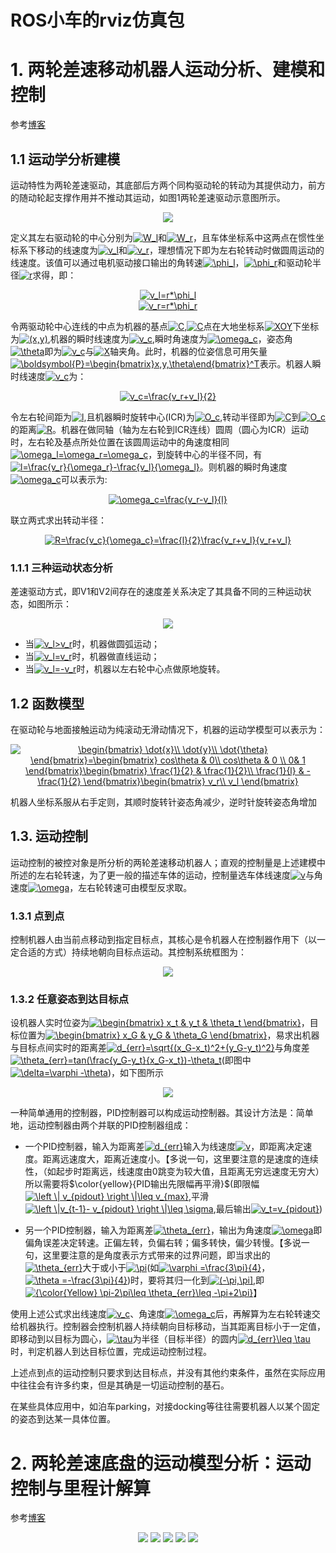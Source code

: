 # ROS小车的rviz仿真包

# 1. 两轮差速移动机器人运动分析、建模和控制

参考[博客](https://blog.csdn.net/iProphet/article/details/83661753?utm_medium=distribute.pc_relevant.none-task-blog-BlogCommendFromMachineLearnPai2-3.channel_param&depth_1-utm_source=distribute.pc_relevant.none-task-blog-BlogCommendFromMachineLearnPai2-3.channel_param)

## 1.1 运动学分析建模

运动特性为两轮差速驱动，其底部后方两个同构驱动轮的转动为其提供动力，前方的随动轮起支撑作用并不推动其运动，如图1两轮差速驱动示意图所示。

<div align="center">
<img src="img/two-wheels-car-model.png">
</div>

定义其左右驱动轮的中心分别为<a href="https://www.codecogs.com/eqnedit.php?latex=W_l" target="_blank"><img src="https://latex.codecogs.com/gif.latex?W_l" title="W_l" /></a>和<a href="https://www.codecogs.com/eqnedit.php?latex=W_r" target="_blank"><img src="https://latex.codecogs.com/gif.latex?W_r" title="W_r" /></a>，且车体坐标系中这两点在惯性坐标系下移动的线速度为<a href="https://www.codecogs.com/eqnedit.php?latex=v_l" target="_blank"><img src="https://latex.codecogs.com/gif.latex?v_l" title="v_l" /></a>和<a href="https://www.codecogs.com/eqnedit.php?latex=v_r" target="_blank"><img src="https://latex.codecogs.com/gif.latex?v_r" title="v_r" /></a>，理想情况下即为左右轮转动时做圆周运动的线速度。该值可以通过电机驱动接口输出的角转速<a href="https://www.codecogs.com/eqnedit.php?latex=\phi_l" target="_blank"><img src="https://latex.codecogs.com/gif.latex?\phi_l" title="\phi_l" /></a>，<a href="https://www.codecogs.com/eqnedit.php?latex=\phi_r" target="_blank"><img src="https://latex.codecogs.com/gif.latex?\phi_r" title="\phi_r" /></a>和驱动轮半径<a href="https://www.codecogs.com/eqnedit.php?latex=r" target="_blank"><img src="https://latex.codecogs.com/gif.latex?r" title="r" /></a>求得，即：

<div align="center">
<a href="https://www.codecogs.com/eqnedit.php?latex=v_l=r*\phi_l" target="_blank"><img src="https://latex.codecogs.com/gif.latex?v_l=r*\phi_l" title="v_l=r*\phi_l" /></a>
</div>
<div align="center">
<a href="https://www.codecogs.com/eqnedit.php?latex=v_r=r*\phi_r" target="_blank"><img src="https://latex.codecogs.com/gif.latex?v_r=r*\phi_r" title="v_r=r*\phi_r" /></a>
</div>

令两驱动轮中心连线的中点为机器的基点<a href="https://www.codecogs.com/eqnedit.php?latex=C" target="_blank"><img src="https://latex.codecogs.com/gif.latex?C" title="C" /></a>,<a href="https://www.codecogs.com/eqnedit.php?latex=C" target="_blank"><img src="https://latex.codecogs.com/gif.latex?C" title="C" /></a>点在大地坐标系<a href="https://www.codecogs.com/eqnedit.php?latex=XOY" target="_blank"><img src="https://latex.codecogs.com/gif.latex?XOY" title="XOY" /></a>下坐标为<a href="https://www.codecogs.com/eqnedit.php?latex=(x,y)" target="_blank"><img src="https://latex.codecogs.com/gif.latex?(x,y)" title="(x,y)" /></a>,机器的瞬时线速度为<a href="https://www.codecogs.com/eqnedit.php?latex=v_c" target="_blank"><img src="https://latex.codecogs.com/gif.latex?v_c" title="v_c" /></a>,瞬时角速度为<a href="https://www.codecogs.com/eqnedit.php?latex=\omega_c" target="_blank"><img src="https://latex.codecogs.com/gif.latex?\omega_c" title="\omega_c" /></a>，姿态角<a href="https://www.codecogs.com/eqnedit.php?latex=\theta" target="_blank"><img src="https://latex.codecogs.com/gif.latex?\theta" title="\theta" /></a>即为<a href="https://www.codecogs.com/eqnedit.php?latex=v_c" target="_blank"><img src="https://latex.codecogs.com/gif.latex?v_c" title="v_c" /></a>与<a href="https://www.codecogs.com/eqnedit.php?latex=X" target="_blank"><img src="https://latex.codecogs.com/gif.latex?X" title="X" /></a>轴夹角。此时，机器的位姿信息可用矢量<a href="https://www.codecogs.com/eqnedit.php?latex=\boldsymbol{P}=\begin{bmatrix}x,y,\theta\end{bmatrix}^T" target="_blank"><img src="https://latex.codecogs.com/gif.latex?\boldsymbol{P}=\begin{bmatrix}x,y,\theta\end{bmatrix}^T" title="\boldsymbol{P}=\begin{bmatrix}x,y,\theta\end{bmatrix}^T" /></a>表示。机器人瞬时线速度<a href="https://www.codecogs.com/eqnedit.php?latex=v_c" target="_blank"><img src="https://latex.codecogs.com/gif.latex?v_c" title="v_c" /></a>为：
<div align="center">
<a href="https://www.codecogs.com/eqnedit.php?latex=v_c=\frac{v_r&plus;v_l}{2}" target="_blank"><img src="https://latex.codecogs.com/gif.latex?v_c=\frac{v_r&plus;v_l}{2}" title="v_c=\frac{v_r+v_l}{2}" /></a>
</div>

令左右轮间距为<a href="https://www.codecogs.com/eqnedit.php?latex=l" target="_blank"><img src="https://latex.codecogs.com/gif.latex?l" title="l" /></a>,且机器瞬时旋转中心(ICR)为<a href="https://www.codecogs.com/eqnedit.php?latex=O_c" target="_blank"><img src="https://latex.codecogs.com/gif.latex?O_c" title="O_c" /></a>,转动半径即为<a href="https://www.codecogs.com/eqnedit.php?latex=C" target="_blank"><img src="https://latex.codecogs.com/gif.latex?C" title="C" /></a>到<a href="https://www.codecogs.com/eqnedit.php?latex=O_c" target="_blank"><img src="https://latex.codecogs.com/gif.latex?O_c" title="O_c" /></a>的距离<a href="https://www.codecogs.com/eqnedit.php?latex=R" target="_blank"><img src="https://latex.codecogs.com/gif.latex?R" title="R" /></a>。机器在做同轴（轴为左右轮到ICR连线）圆周（圆心为ICR）运动时，左右轮及基点所处位置在该圆周运动中的角速度相同<a href="https://www.codecogs.com/eqnedit.php?latex=\omega_l=\omega_r=\omega_c" target="_blank"><img src="https://latex.codecogs.com/gif.latex?\omega_l=\omega_r=\omega_c" title="\omega_l=\omega_r=\omega_c" /></a>，到旋转中心的半径不同，有<a href="https://www.codecogs.com/eqnedit.php?latex=l=\frac{v_r}{\omega_r}-\frac{v_l}{\omega_l}" target="_blank"><img src="https://latex.codecogs.com/gif.latex?l=\frac{v_r}{\omega_r}-\frac{v_l}{\omega_l}" title="l=\frac{v_r}{\omega_r}-\frac{v_l}{\omega_l}" /></a>。则机器的瞬时角速度<a href="https://www.codecogs.com/eqnedit.php?latex=\omega_c" target="_blank"><img src="https://latex.codecogs.com/gif.latex?\omega_c" title="\omega_c" /></a>可以表示为:

<div align="center">
<a href="https://www.codecogs.com/eqnedit.php?latex=\omega_c=\frac{v_r-v_l}{l}" target="_blank"><img src="https://latex.codecogs.com/gif.latex?\omega_c=\frac{v_r-v_l}{l}" title="\omega_c=\frac{v_r-v_l}{l}" /></a>
</div>

联立两式求出转动半径：

<div align="center">
<a href="https://www.codecogs.com/eqnedit.php?latex=R=\frac{v_c}{\omega_c}=\frac{l}{2}\frac{v_r&plus;v_l}{v_r&plus;v_l}" target="_blank"><img src="https://latex.codecogs.com/gif.latex?R=\frac{v_c}{\omega_c}=\frac{l}{2}\frac{v_r&plus;v_l}{v_r&plus;v_l}" title="R=\frac{v_c}{\omega_c}=\frac{l}{2}\frac{v_r+v_l}{v_r+v_l}" /></a>
</div>

### 1.1.1 三种运动状态分析

差速驱动方式，即V1和V2间存在的速度差关系决定了其具备不同的三种运动状态，如图所示：

<div align="center">
<img src="img/diff-vel-car-status.png">
</div>

* 当<a href="https://www.codecogs.com/eqnedit.php?latex=v_l>v_r" target="_blank"><img src="https://latex.codecogs.com/gif.latex?v_l>v_r" title="v_l>v_r" /></a>时，机器做圆弧运动；
* 当<a href="https://www.codecogs.com/eqnedit.php?latex=v_l=v_r" target="_blank"><img src="https://latex.codecogs.com/gif.latex?v_l=v_r" title="v_l=v_r" /></a>时，机器做直线运动；
* 当<a href="https://www.codecogs.com/eqnedit.php?latex=v_l=-v_r" target="_blank"><img src="https://latex.codecogs.com/gif.latex?v_l=-v_r" title="v_l=-v_r" /></a>时，机器以左右轮中心点做原地旋转。

## 1.2 函数模型

在驱动轮与地面接触运动为纯滚动无滑动情况下，机器的运动学模型可以表示为：

<div align="center">
<a href="https://www.codecogs.com/eqnedit.php?latex=\begin{bmatrix}&space;\dot{x}\\&space;\dot{y}\\&space;\dot{\theta}&space;\end{bmatrix}=\begin{bmatrix}&space;cos\theta&space;&&space;0\\&space;cos\theta&space;&&space;0&space;\\&space;0&&space;1&space;\end{bmatrix}\begin{bmatrix}&space;\frac{1}{2}&space;&&space;\frac{1}{2}\\&space;\frac{1}{l}&space;&&space;-\frac{1}{2}&space;\end{bmatrix}\begin{bmatrix}&space;v_r\\&space;v_l&space;\end{bmatrix}" target="_blank"><img src="https://latex.codecogs.com/gif.latex?\begin{bmatrix}&space;\dot{x}\\&space;\dot{y}\\&space;\dot{\theta}&space;\end{bmatrix}=\begin{bmatrix}&space;cos\theta&space;&&space;0\\&space;cos\theta&space;&&space;0&space;\\&space;0&&space;1&space;\end{bmatrix}\begin{bmatrix}&space;\frac{1}{2}&space;&&space;\frac{1}{2}\\&space;\frac{1}{l}&space;&&space;-\frac{1}{2}&space;\end{bmatrix}\begin{bmatrix}&space;v_r\\&space;v_l&space;\end{bmatrix}" title="\begin{bmatrix} \dot{x}\\ \dot{y}\\ \dot{\theta} \end{bmatrix}=\begin{bmatrix} cos\theta & 0\\ cos\theta & 0 \\ 0& 1 \end{bmatrix}\begin{bmatrix} \frac{1}{2} & \frac{1}{2}\\ \frac{1}{l} & -\frac{1}{2} \end{bmatrix}\begin{bmatrix} v_r\\ v_l \end{bmatrix}" /></a>
</div>

机器人坐标系服从右手定则，其顺时旋转针姿态角减少，逆时针旋转姿态角增加

## 1.3. 运动控制

运动控制的被控对象是所分析的两轮差速移动机器人；直观的控制量是上述建模中所述的左右轮转速，为了更一般的描述车体的运动，控制量选车体线速度<a href="https://www.codecogs.com/eqnedit.php?latex=v" target="_blank"><img src="https://latex.codecogs.com/gif.latex?v" title="v" /></a>与角速度<a href="https://www.codecogs.com/eqnedit.php?latex=\omega" target="_blank"><img src="https://latex.codecogs.com/gif.latex?\omega" title="\omega" /></a>，左右轮转速可由模型反求取。

### 1.3.1 点到点

控制机器人由当前点移动到指定目标点，其核心是令机器人在控制器作用下（以一定合适的方式）持续地朝向目标点运动。其控制系统框图为：

<div align="center">
<img src="img/p2p-control.png">
</div>

### 1.3.2 任意姿态到达目标点

设机器人实时位姿为<a href="https://www.codecogs.com/eqnedit.php?latex=\begin{bmatrix}&space;x_t&space;&&space;y_t&space;&&space;\theta_t&space;\end{bmatrix}" target="_blank"><img src="https://latex.codecogs.com/gif.latex?\begin{bmatrix}&space;x_t&space;&&space;y_t&space;&&space;\theta_t&space;\end{bmatrix}" title="\begin{bmatrix} x_t & y_t & \theta_t \end{bmatrix}" /></a>，目标位置为<a href="https://www.codecogs.com/eqnedit.php?latex=\begin{bmatrix}&space;x_G&space;&&space;y_G&space;&&space;\theta_G&space;\end{bmatrix}" target="_blank"><img src="https://latex.codecogs.com/gif.latex?\begin{bmatrix}&space;x_G&space;&&space;y_G&space;&&space;\theta_G&space;\end{bmatrix}" title="\begin{bmatrix} x_G & y_G & \theta_G \end{bmatrix}" /></a>，易求出机器与目标点间实时的距离差<a href="https://www.codecogs.com/eqnedit.php?latex=d_{err}=\sqrt{(x_G-x_t)^2&plus;(y_G-y_t)^2}" target="_blank"><img src="https://latex.codecogs.com/gif.latex?d_{err}=\sqrt{(x_G-x_t)^2&plus;(y_G-y_t)^2}" title="d_{err}=\sqrt{(x_G-x_t)^2+(y_G-y_t)^2}" /></a>与角度差<a href="https://www.codecogs.com/eqnedit.php?latex=\theta_{err}=tan(\frac{y_G-y_t}{x_G-x_t})-\theta_t" target="_blank"><img src="https://latex.codecogs.com/gif.latex?\theta_{err}=tan(\frac{y_G-y_t}{x_G-x_t})-\theta_t" title="\theta_{err}=tan(\frac{y_G-y_t}{x_G-x_t})-\theta_t" /></a>(即图中<a href="https://www.codecogs.com/eqnedit.php?latex=\delta=\varphi&space;-\theta" target="_blank"><img src="https://latex.codecogs.com/gif.latex?\delta=\varphi&space;-\theta" title="\delta=\varphi -\theta" /></a>)，如下图所示

<div align="center">
<img src="img/p2p-car-model.png">
</div>

一种简单通用的控制器，PID控制器可以构成运动控制器。其设计方法是：简单地，运动控制器由两个并联的PID控制器组成：

* 一个PID控制器，输入为距离差<a href="https://www.codecogs.com/eqnedit.php?latex=d_{err}" target="_blank"><img src="https://latex.codecogs.com/gif.latex?d_{err}" title="d_{err}" /></a>输入为线速度<a href="https://www.codecogs.com/eqnedit.php?latex=v" target="_blank"><img src="https://latex.codecogs.com/gif.latex?v" title="v" /></a>，即距离决定速度。距离远速度大，距离近速度小。【多说一句，这里要注意的是速度的连续性，（如起步时距离远，线速度由0跳变为较大值，且距离无穷远速度无穷大）所以需要将$\color{yellow}{PID输出先限幅再平滑}$(即限幅<a href="https://www.codecogs.com/eqnedit.php?latex=\left&space;\|&space;v_{pidout}&space;\right&space;\|\leq&space;v_{max}" target="_blank"><img src="https://latex.codecogs.com/gif.latex?\left&space;\|&space;v_{pidout}&space;\right&space;\|\leq&space;v_{max}" title="\left \| v_{pidout} \right \|\leq v_{max}" /></a>,平滑<a href="https://www.codecogs.com/eqnedit.php?latex=\left&space;\|v_{t-1}-&space;v_{pidout}&space;\right&space;\|\leq&space;\sigma" target="_blank"><img src="https://latex.codecogs.com/gif.latex?\left&space;\|v_{t-1}-&space;v_{pidout}&space;\right&space;\|\leq&space;\sigma" title="\left \|v_{t-1}- v_{pidout} \right \|\leq \sigma" /></a>,最后输出<a href="https://www.codecogs.com/eqnedit.php?latex=v_t=v_{pidout}" target="_blank"><img src="https://latex.codecogs.com/gif.latex?v_t=v_{pidout}" title="v_t=v_{pidout}" /></a>)

* 另一个PID控制器，输入为距离差<a href="https://www.codecogs.com/eqnedit.php?latex=\theta_{err}" target="_blank"><img src="https://latex.codecogs.com/gif.latex?\theta_{err}" title="\theta_{err}" /></a>，输出为角速度<a href="https://www.codecogs.com/eqnedit.php?latex=\omega" target="_blank"><img src="https://latex.codecogs.com/gif.latex?\omega" title="\omega" /></a>即偏角误差决定转速。正偏左转，负偏右转；偏多转快，偏少转慢。【多说一句，这里要注意的是角度表示方式带来的过界问题，即当求出的<a href="https://www.codecogs.com/eqnedit.php?latex=\theta_{err}" target="_blank"><img src="https://latex.codecogs.com/gif.latex?\theta_{err}" title="\theta_{err}" /></a>大于或小于<a href="https://www.codecogs.com/eqnedit.php?latex=\pi" target="_blank"><img src="https://latex.codecogs.com/gif.latex?\pi" title="\pi" /></a>(如<a href="https://www.codecogs.com/eqnedit.php?latex=\varphi&space;=\frac{3\pi}{4}" target="_blank"><img src="https://latex.codecogs.com/gif.latex?\varphi&space;=\frac{3\pi}{4}" title="\varphi =\frac{3\pi}{4}" /></a>，<a href="https://www.codecogs.com/eqnedit.php?latex=\theta&space;=-\frac{3\pi}{4}" target="_blank"><img src="https://latex.codecogs.com/gif.latex?\theta&space;=-\frac{3\pi}{4}" title="\theta =-\frac{3\pi}{4}" /></a>)时，要将其归一化到<a href="https://www.codecogs.com/eqnedit.php?latex=(-\pi,\pi]" target="_blank"><img src="https://latex.codecogs.com/gif.latex?(-\pi,\pi]" title="(-\pi,\pi]" /></a>,即<a href="https://www.codecogs.com/eqnedit.php?latex={\color{Yellow}&space;\pi-2\pi\leq&space;\theta_{err}\leq&space;-\pi&plus;2\pi}" target="_blank"><img src="https://latex.codecogs.com/gif.latex?{\color{Yellow}&space;\pi-2\pi\leq&space;\theta_{err}\leq&space;-\pi&plus;2\pi}" title="{\color{Yellow} \pi-2\pi\leq \theta_{err}\leq -\pi+2\pi}" /></a>】

使用上述公式求出线速度<a href="https://www.codecogs.com/eqnedit.php?latex=v_c" target="_blank"><img src="https://latex.codecogs.com/gif.latex?v_c" title="v_c" /></a>、角速度<a href="https://www.codecogs.com/eqnedit.php?latex=\omega_c" target="_blank"><img src="https://latex.codecogs.com/gif.latex?\omega_c" title="\omega_c" /></a>后，再解算为左右轮转速交给机器执行。控制器会控制机器人持续朝向目标移动，当其距离目标小于一定值，即移动到以目标为圆心，<a href="https://www.codecogs.com/eqnedit.php?latex=\tau" target="_blank"><img src="https://latex.codecogs.com/gif.latex?\tau" title="\tau" /></a>为半径（目标半径）的圆内<a href="https://www.codecogs.com/eqnedit.php?latex=d_{err}\leq&space;\tau" target="_blank"><img src="https://latex.codecogs.com/gif.latex?d_{err}\leq&space;\tau" title="d_{err}\leq \tau" /></a>时，判定机器人到达目标位置，完成运动控制过程。

上述点到点的运动控制只要求到达目标点，并没有其他约束条件，虽然在实际应用中往往会有许多约束，但是其确是一切运动控制的基石。

在某些具体应用中，如泊车parking，对接docking等往往需要机器人以某个固定的姿态到达某一具体位置。


# 2. 两轮差速底盘的运动模型分析：运动控制与里程计解算

参考[博客](https://blog.csdn.net/xingdou520/article/details/83691951)

<div align="center">
<img src="img/diff-vel-car1.jpg">
<img src="img/diff-vel-car2.jpg">
<img src="img/diff-vel-car3.jpg">
<img src="img/diff-vel-car4.jpg">
<img src="img/diff-vel-car5.jpg">
<div align="center">
